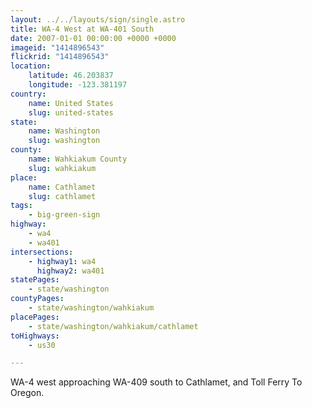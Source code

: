 ```yaml
---
layout: ../../layouts/sign/single.astro
title: WA-4 West at WA-401 South
date: 2007-01-01 00:00:00 +0000 +0000
imageid: "1414896543"
flickrid: "1414896543"
location:
    latitude: 46.203837
    longitude: -123.381197
country:
    name: United States
    slug: united-states
state:
    name: Washington
    slug: washington
county:
    name: Wahkiakum County
    slug: wahkiakum
place:
    name: Cathlamet
    slug: cathlamet
tags:
    - big-green-sign
highway:
    - wa4
    - wa401
intersections:
    - highway1: wa4
      highway2: wa401
statePages:
    - state/washington
countyPages:
    - state/washington/wahkiakum
placePages:
    - state/washington/wahkiakum/cathlamet
toHighways:
    - us30

---
```

WA-4 west approaching WA-409 south to Cathlamet, and Toll Ferry To Oregon.